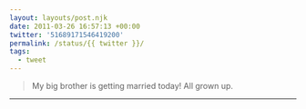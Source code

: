 ```yaml
---
layout: layouts/post.njk
date: 2011-03-26 16:57:13 +00:00
twitter: '51689171546419200'
permalink: /status/{{ twitter }}/
tags: 
  - tweet
---
```


> My big brother is getting married today! All grown up.

---
